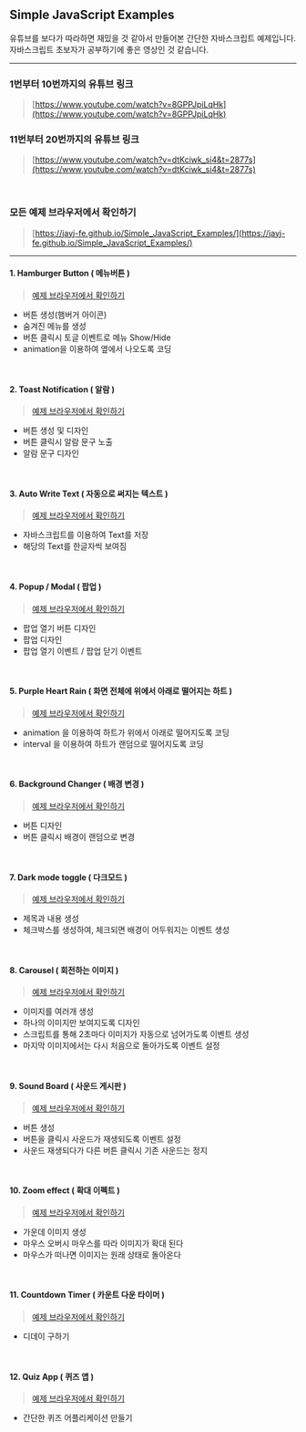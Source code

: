 ## Simple JavaScript Examples

유튜브를 보다가 따라하면 재밌을 것 같아서 만들어본 간단한 자바스크립트 예제입니다.<br>
자바스크립트 초보자가 공부하기에 좋은 영상인 것 같습니다.

<hr>

### 1번부터 10번까지의 유튜브 링크
> [https://www.youtube.com/watch?v=8GPPJpiLqHk](https://www.youtube.com/watch?v=8GPPJpiLqHk)


### 11번부터 20번까지의 유튜브 링크
> [https://www.youtube.com/watch?v=dtKciwk_si4&t=2877s](https://www.youtube.com/watch?v=dtKciwk_si4&t=2877s)

<br>

### 모든 예제 브라우저에서 확인하기
> [https://jayj-fe.github.io/Simple_JavaScript_Examples/](https://jayj-fe.github.io/Simple_JavaScript_Examples/)

<hr>

#### 1. Hamburger Button ( 메뉴버튼 )
> [예제 브라우저에서 확인하기](https://jayj-fe.github.io/Simple_JavaScript_Examples/?HamburgerMenu)

- 버튼 생성(햄버거 아이콘)
- 숨겨진 메뉴를 생성
- 버튼 클릭시 토글 이벤트로 메뉴 Show/Hide
- animation을 이용하여 옆에서 나오도록 코딩

<br>

#### 2. Toast Notification ( 알람 )
> [예제 브라우저에서 확인하기](https://jayj-fe.github.io/Simple_JavaScript_Examples/?toast-notification)

- 버튼 생성 및 디자인
- 버튼 클릭시 알람 문구 노출
- 알람 문구 디자인

<br>

#### 3. Auto Write Text ( 자동으로 써지는 텍스트 )
> [예제 브라우저에서 확인하기](https://jayj-fe.github.io/Simple_JavaScript_Examples/?auto-write-text)

- 자바스크립트를 이용하여 Text를 저장
- 해당의 Text를 한글자씩 보여짐

<br>

#### 4. Popup / Modal ( 팝업 )
> [예제 브라우저에서 확인하기](https://jayj-fe.github.io/Simple_JavaScript_Examples/?popup)

- 팝업 열기 버튼 디자인
- 팝업 디자인
- 팝업 열기 이벤트 / 팝업 닫기 이벤트

<br>

#### 5. Purple Heart Rain ( 화면 전체에 위에서 아래로 떨어지는 하트 )
> [예제 브라우저에서 확인하기](https://jayj-fe.github.io/Simple_JavaScript_Examples/?purple-heart-rain)

- animation 을 이용하여 하트가 위에서 아래로 떨어지도록 코딩
- interval 을 이용하여 하트가 랜덤으로 떨어지도록 코딩

<br>

#### 6. Background Changer ( 배경 변경 )
> [예제 브라우저에서 확인하기](https://jayj-fe.github.io/Simple_JavaScript_Examples/?background-changer)

- 버튼 디자인
- 버튼 클릭시 배경이 랜덤으로 변경

<br>

#### 7. Dark mode toggle ( 다크모드 )
> [예제 브라우저에서 확인하기](https://jayj-fe.github.io/Simple_JavaScript_Examples/?dark-mode-toggle)

- 제목과 내용 생성
- 체크박스를 생성하여, 체크되면 배경이 어두워지는 이벤트 생성

<br>

#### 8. Carousel ( 회전하는 이미지 )
> [예제 브라우저에서 확인하기](https://jayj-fe.github.io/Simple_JavaScript_Examples/?carousel)

- 이미지를 여러개 생성
- 하나의 이미지만 보여지도록 디자인
- 스크립트를 통해 2초마다 이미지가 자동으로 넘어가도록 이벤트 생성
- 마지막 이미지에서는 다시 처음으로 돌아가도록 이벤트 설정

<br>

#### 9. Sound Board ( 사운드 게시판 )
> [예제 브라우저에서 확인하기](https://jayj-fe.github.io/Simple_JavaScript_Examples/?sound-board)

- 버튼 생성
- 버튼을 클릭시 사운드가 재생되도록 이벤트 설정
- 사운드 재생되다가 다른 버튼 클릭시 기존 사운드는 정지

<br>

#### 10. Zoom effect ( 확대 이펙트 )
> [예제 브라우저에서 확인하기](https://jayj-fe.github.io/Simple_JavaScript_Examples/?zoom-effect)

- 가운데 이미지 생성
- 마우스 오버시 마우스를 따라 이미지가 확대 된다
- 마우스가 떠나면 이미지는 원래 상태로 돌아온다

<br>

#### 11. Countdown Timer ( 카운트 다운 타이머 )
> [예제 브라우저에서 확인하기](https://jayj-fe.github.io/Simple_JavaScript_Examples/?countdown-timer)

- 디데이 구하기

<br>

#### 12. Quiz App ( 퀴즈 앱 )
> [예제 브라우저에서 확인하기](https://jayj-fe.github.io/Simple_JavaScript_Examples/?quiz-app)

- 간단한 퀴즈 어플리케이션 만들기
